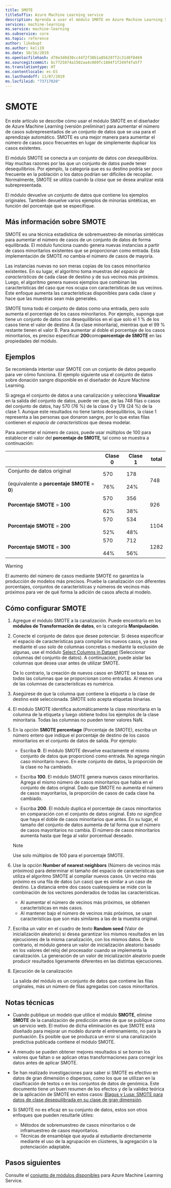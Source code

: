 ```yaml
---
title: SMOTE
titleSuffix: Azure Machine Learning service
description: Aprenda a usar el módulo SMOTE en Azure Machine Learning Service para aumentar el número de ejemplos de escasa incidencia que hay en un conjunto de datos mediante el sobremuestreo.
services: machine-learning
ms.service: machine-learning
ms.subservice: core
ms.topic: reference
author: likebupt
ms.author: keli19
ms.date: 10/16/2019
ms.openlocfilehash: d78e3d0d30cc44f2f30b1a856297f2c31d8f8469
ms.sourcegitcommit: bc7725874a1502aa4c069fc1804f1f249f4fa5f7
ms.translationtype: HT
ms.contentlocale: es-ES
ms.lasthandoff: 11/07/2019
ms.locfileid: "73717020"
---
```

# <a name="smote"></a>SMOTE

En este artículo se describe cómo usar el módulo SMOTE en el diseñador de Azure Machine Learning (versión preliminar) para aumentar el número de casos subrepresentados de un conjunto de datos que se usa para el aprendizaje automático. SMOTE es una mejor manera para aumentar el número de casos poco frecuentes en lugar de simplemente duplicar los casos existentes.  

El módulo SMOTE se conecta a un conjunto de datos *con desequilibrios*. Hay muchas razones por las que un conjunto de datos puede tener desequilibrios. Por ejemplo, la categoría que es su destino podría ser poco frecuente en la población o los datos podrían ser difíciles de recopilar. Normalmente, SMOTE se utiliza cuando la *clase* que se desea analizar está subrepresentada. 
  
El módulo devuelve un conjunto de datos que contiene los ejemplos originales. También devuelve varios ejemplos de minorías sintéticas, en función del porcentaje que se especifique.  
  
## <a name="more-about-smote"></a>Más información sobre SMOTE

SMOTE es una técnica estadística de sobremuestreo de minorías sintéticas para aumentar el número de casos de un conjunto de datos de forma equilibrada. El módulo funciona cuando genera nuevas instancias a partir de casos minoritarios existentes que se proporcionan como entrada. Esta implementación de SMOTE *no* cambia el número de casos de mayoría.

Las instancias nuevas no son meras copias de los casos minoritarios existentes. En su lugar, el algoritmo toma muestras del *espacio de características* de cada clase de destino y de sus vecinos más próximos. Luego, el algoritmo genera nuevos ejemplos que combinan las características del caso que nos ocupa con características de sus vecinos. Este enfoque aumenta las características disponibles para cada clase y hace que las muestras sean más generales.
  
SMOTE toma todo el conjunto de datos como una entrada, pero solo aumenta el porcentaje de los casos minoritarios. Por ejemplo, suponga que tiene un conjunto de datos con desequilibrios en el que solo el 1 % de los casos tiene el valor de destino A (la clase minoritaria), mientras que el 99 % restante tienen el valor B. Para aumentar al doble el porcentaje de los casos minoritarios, es preciso especificar **200**como**porcentaje de SMOTE** en las propiedades del módulo.  
  
## <a name="examples"></a>Ejemplos  

Se recomienda intentar usar SMOTE con un conjunto de datos pequeño para ver cómo funciona. El ejemplo siguiente usa el conjunto de datos sobre donación sangre disponible en el diseñador de Azure Machine Learning.
  
Si agrega el conjunto de datos a una canalización y selecciona **Visualizar** en la salida del conjunto de datos, puede ver que, de las 748 filas o casos del conjunto de datos, hay 570 (76 %) de la clase 0 y 178 (24 %) de la clase 1. Aunque este resultados no tiene tantos desequilibrios, la clase 1 representa a las personas que donaron sangre, por lo que estas filas contienen el *espacio de características* que desea modelar.
 
Para aumentar el número de casos, puede usar múltiplos de 100 para establecer el valor del **porcentaje de SMOTE**, tal como se muestra a continuación:

||Clase 0|Clase 1|total|  
|-|-------------|-------------|-----------|  
|Conjunto de datos original<br /><br /> (equivalente a **porcentaje SMOTE** = **0**)|570<br /><br /> 76%|178<br /><br /> 24%|748|  
|**Porcentaje SMOTE** = **100**|570<br /><br /> 62%|356<br /><br /> 38%|926|  
|**Porcentaje SMOTE** = **200**|570<br /><br /> 52%|534<br /><br /> 48%|1104|  
|**Porcentaje SMOTE** = **300**|570<br /><br /> 44%|712<br /><br /> 56%|1282|  
  
> [!WARNING]
> El aumento del número de casos mediante SMOTE no garantiza la producción de modelos más precisos. Pruebe la canalización con diferentes porcentajes, conjuntos de características y números de vecinos más próximos para ver de qué forma la adición de casos afecta al modelo.  
  
## <a name="how-to-configure-smote"></a>Cómo configurar SMOTE
  
1.  Agregue el módulo SMOTE a la canalización. Puede encontrarlo en los **módulos de Transformación de datos**, en la categoría **Manipulación**.

2. Conecte el conjunto de datos que desee potenciar. Si desea especificar el espacio de características para compilar los nuevos casos, ya sea mediante el uso solo de columnas concretas o mediante la exclusión de algunas, use el módulo [Select Columns in Dataset](select-columns-in-dataset.md) (Seleccionar columnas del conjunto de datos). A continuación, puede aislar las columnas que desea usar antes de utilizar SMOTE.
  
    De lo contrario, la creación de nuevos casos en SMOTE se basa en *todas* las columnas que se proporcionan como entradas. Al menos una de las columnas de características es numérica.
  
3.  Asegúrese de que la columna que contiene la etiqueta o la clase de destino esté seleccionada. SMOTE solo acepta etiquetas binarias.
  
4.  El módulo SMOTE identifica automáticamente la clase minoritaria en la columna de la etiqueta y luego obtiene todos los ejemplos de la clase minoritaria. Todas las columnas no pueden tener valores NaN.
  
5.  En la opción **SMOTE percentage** (Porcentaje de SMOTE), escriba un número entero que indique el porcentaje de destino de los casos minoritarios en el conjunto de datos de salida. Por ejemplo:  
  
    - Escriba **0**. El módulo SMOTE devuelve exactamente el mismo conjunto de datos que proporcionó como entrada. No agrega ningún caso minoritario nuevo. En este conjunto de datos, la proporción de la clase no ha cambiado.  
  
    - Escriba **100**. El módulo SMOTE genera nuevos casos minoritarios. Agrega el mismo número de casos minoritarios que había en el conjunto de datos original. Dado que SMOTE no aumenta el número de casos mayoritarios, la proporción de casos de cada clase ha cambiado.  
  
    - Escriba **200**. El módulo duplica el porcentaje de casos minoritarios en comparación con el conjunto de datos original. Esto *no significa* que haya el doble de casos minoritarios que antes. En su lugar, el tamaño del conjunto de datos aumenta de tal forma que el número de casos mayoritarios no cambia. El número de casos minoritarios aumenta hasta que llega al valor porcentual deseado.  
  
    > [!NOTE]
    > Use solo múltiplos de 100 para el porcentaje SMOTE.

6.  Use la opción **Number of nearest neighbors** (Número de vecinos más próximos) para determinar el tamaño del espacio de características que utiliza el algoritmo SMOTE al compilar nuevos casos. Un vecino más próximo es una fila de datos (un caso) que es similar a un caso de destino. La distancia entre dos casos cualesquiera se mide con la combinación de los vectores ponderados de todas las características.  
  
    + Al aumentar el número de vecinos más próximos, se obtienen características en más casos.
    + Al mantener bajo el número de vecinos más próximos, se usan características que son más similares a las de la muestra original.  
  
7. Escriba un valor en el cuadro de texto **Random seed** (Valor de inicialización aleatorio) si desea garantizar los mismos resultados en las ejecuciones de la misma canalización, con los mismos datos. De lo contrario, el módulo genera un valor de inicialización aleatorio basado en los valores del reloj del procesador cuando se implementa la canalización. La generación de un valor de inicialización aleatorio puede producir resultados ligeramente diferentes en las distintas ejecuciones.

8. Ejecución de la canalización  
  
   La salida del módulo es un conjunto de datos que contiene las filas originales, más un número de filas agregadas con casos minoritarios.  

## <a name="technical-notes"></a>Notas técnicas

+ Cuando publique un modelo que utilice el módulo **SMOTE**, elimine **SMOTE** de la canalización de predicción antes de que se publique como un servicio web. El motivo de dicha eliminación es que SMOTE está diseñado para mejorar un modelo durante el entrenamiento, no para la puntuación. Es posible que se produzca un error si una canalización predictiva publicada contiene el módulo SMOTE.

+ A menudo se pueden obtener mejores resultados si se borran los valores que faltan o se aplican otras transformaciones para corregir los datos antes de aplicar SMOTE. 

+ Se han realizado investigaciones para saber si SMOTE es efectivo en datos de gran dimensión o dispersos, como los que se utilizan en la clasificación de textos o en los conjuntos de datos de genómica. Este documento tiene un buen resumen de los efectos y de la validez teórica de la aplicación de SMOTE en estos casos: [Blagus y Lusa: SMOTE para datos de clase desequilibrada en su clase de gran dimensión](https://bmcbioinformatics.biomedcentral.com/articles/10.1186/1471-2105-14-106).

+ Si SMOTE no es eficaz en su conjunto de datos, estos son otros enfoques que pueden resultarle útiles:
  + Métodos de sobremuestreo de casos minoritarios o de inframuestreo de casos mayoritarios.
  + Técnicas de ensamblaje que ayuda al estudiante directamente mediante el uso de la agrupación en clústeres, la agregación o la potenciación adaptable.


## <a name="next-steps"></a>Pasos siguientes

Consulte el [conjunto de módulos disponibles](module-reference.md) para Azure Machine Learning Service. 

